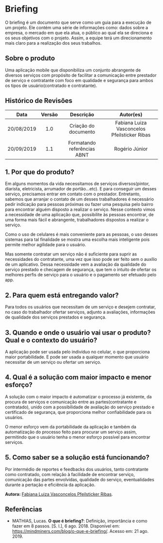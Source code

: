 # Briefing  

O briefing é um documento que serve como um guia para a execução de um projeto. Ele contém uma série de informações como: dados sobre a empresa, o mercado em que ela atua, o público ao qual ela se direciona e os seus objetivos com o projeto. Assim, a equipe terá um direcionamento mais claro para a realização dos seus trabalhos.  

## Sobre o produto

Uma aplicação mobile que disponibiliza um conjunto abrangente de diversos serviços com propósito de facilitar a comunicação entre prestador de serviço e contratante com foco em qualidade e segurança para ambos os tipos de usuário(contratado e contratante).

## Histórico de Revisões

|    Data    | Versão |      Descrição       |                  Autor(es)                   |
| :--------: | :----: | :------------------: | :------------------------------------------: |
| 20/08/2019 |  1.0   | Criação do documento | Fabiana Luiza Vasconcelos Pfeilsticker Ribas |
| 20/09/2019 |  1.1   | Formatando referências ABNT | Rogério Júnior |

## 1. Por que do produto?

Em alguns momentos da vida necessitamos de serviços diversos(pintor, diarista, eletricista, arrumador de portão...etc). E para conseguir um desses serviço, precisamos entrar em contato com o prestador. Entretanto, sabemos que arranjar o contato de um desses trabalhadores é necessário pedir indicação para pessoas próximas ou fazer uma pesquisa pelo bairro para encontrar alguém disposto a realizar o serviço. Nesse contexto vimos a necessidade de uma aplicação que, possibilite às pessoas encontrar, de uma forma mais fácil e abrangente, trabalhadores dispostos a realizar o serviço.

Como o uso de celulares é mais conveniente para as pessoas, o uso desses sistemas para tal finalidade se mostra uma escolha mais inteligente pois permite melhor agilidade para o usuário.

Mas somente contratar um serviço não é suficiente para suprir as necessidades do contratante, uma vez que isso pode ser feito sem o auxílio de um aplicativo. Dessa necessidade vem a avaliação da qualidade do serviço prestado e checagem de segurança, que tem o intuito de ofertar os melhores perfis de serviço para o usuário e o pagamento ser efetuado pelo app.

## 2. Para quem está entregando valor?

Para todos os usuários que necessitam de um serviço e desejem contratar, no caso do trabalhador ofertar serviços, adjunto a avaliações, informações de qualidade dos serviços prestados e segurança.

## 3. Quando e onde o usuário vai usar o produto? Qual e o contexto do usuário?

A aplicação pode ser usada pelo indivíduo no celular, o que proporciona maior portabilidade. E pode ser usada a qualquer momento que usuário necessitar de um serviço ou ofertar um serviço.

## 4. Qual é a solução com maior impacto e menor esforço?

A solução com o maior impacto é automatizar o processo já existente, da procura de serviços e comunicação entre as partes(contratante e contratado), unido com a possibilidade de avaliação do serviço prestado e certificado de segurança, que proporciona melhor confiabilidade para os usuários.

O menor esforço vem da portabilidade da aplicação e também da automatização do processo feito para procurar um serviço assim, permitindo que o usuário tenha o menor esforço possível para encontrar serviços.

## 5. Como saber se a solução está funcionando?

Por intermédio de reportes e feedbacks dos usuários, tanto contratante como contratado, com relação à facilidade de encontrar serviço, comunicação das partes envolvidas, qualidade do serviço, eventualidades durante a pertação e eficiência da aplicação.  
  
**Autora:** [Fabiana Luiza Vasconcelos Pfeilsticker Ribas](https://github.com/FabianaRibas).

## Referências

- MATHIAS, Lucas. **O que é briefing?**: Definição, importância e como fazer em 8 passos. [S. l.], 6 ago. 2018. Disponível em: https://mindminers.com/blog/o-que-e-briefing/. Acesso em: 21 ago. 2019.